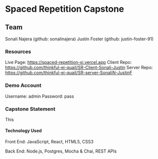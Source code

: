 # Spaced Repetition Capstone


## Team
Sonali Najera (github: sonalinajera)
Justin Foster (github: justin-foster-91)

### Resources
Live Page: https://spaced-repetition-xi.vercel.app
Client Repo: https://github.com/thinkful-ei-quail/SR-Client-Sonali-Justin
Server Repo: https://github.com/thinkful-ei-quail/SR-server-SonaliN-JustinF

### Demo Account
Username: admin
Password: pass

### Capstone Statement
This 


#### Technology Used
Front End: JavaScript, React, HTML5, CSS3 

Back End: Node.js, Postgres, Mocha & Chai, REST APIs
